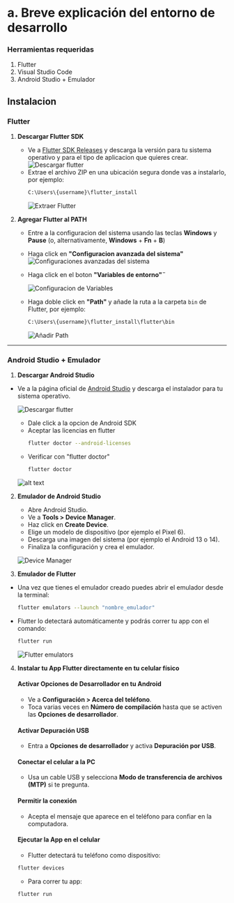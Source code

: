 # a. Breve explicación del entorno de desarrollo
### Herramientas requeridas
<ol>
    <li>Flutter</li>
    <li>Visual Studio Code </li>
    <li>Android Studio + Emulador</li>
</ol>

## Instalacion
### **Flutter**

1. **Descargar Flutter SDK**  
   - Ve a [Flutter SDK Releases](https://docs.flutter.dev/get-started/install) y descarga la versión para tu sistema operativo y para el tipo de aplicacion que quieres crear.
        ![Descargar flutter](../imgs/descargar_flutter.png)
   - Extrae el archivo ZIP en una ubicación segura donde vas a instalarlo, por ejemplo:  
     ```bash
     C:\Users\{username}\flutter_install
     ```
        ![Extraer Flutter](../imgs/extract_flutter.png)

2. **Agregar Flutter al PATH**
   - Entre a la configuracion del sistema usando las teclas **Windows** y **Pause** (o, alternativamente, **Windows** + **Fn** + **B**)
   - Haga click en **"Configuracion avanzada del sistema"**
        ![Configuraciones avanzadas del sistema](../imgs/configuracion_avanzada.png)
        
   - Haga click en el boton **"Variables de entorno"¨**

        ![Configuracion de Variables](../imgs/variables_entorno.png)
   - Haga doble click en **"Path"** y añade la ruta a la carpeta `bin` de Flutter, por ejemplo:  
     ```bash
     C:\Users\{username}\flutter_install\flutter\bin
     ```
        ![Añadir Path](../imgs/path.png)


---

### **Android Studio + Emulador**

1. **Descargar Android Studio**
- Ve a la página oficial de [Android Studio](https://developer.android.com/studio) y descarga el instalador para tu sistema operativo.

     ![Descargar flutter](../imgs//android_SDK.png)

     - Dale click a la opcion de Android SDK
     - Aceptar las licencias en flutter
          ```bash
          flutter doctor --android-licenses
          ```
     - Verificar con "flutter doctor"
          ```bash
          flutter doctor
          ```  
     ![alt text](../imgs/flutter_doctor.png)

2. **Emulador de Android Studio**

     - Abre Android Studio.
     - Ve a **Tools > Device Manager**.
     - Haz click en **Create Device**.
     - Elige un modelo de dispositivo (por ejemplo el Pixel 6).
     - Descarga una imagen del sistema (por ejemplo el Android 13 o 14).
     - Finaliza la configuración y crea el emulador.
     
     ![Device Manager](../imgs/device_manager.png)

3. **Emulador de Flutter**
- Una vez que tienes el emulador creado puedes abrir el emulador desde la terminal:
  
    ```bash
    flutter emulators --launch "nombre_emulador"
    ```

- Flutter lo detectará automáticamente y podrás correr tu app con el comando:

    ```bash
    flutter run
    ```
     ![Flutter emulators](../imgs/flutter_emulators.png)

4. **Instalar tu App Flutter directamente en tu celular físico**

     #### Activar Opciones de Desarrollador en tu Android
     - Ve a **Configuración > Acerca del teléfono**.
     - Toca varias veces en **Número de compilación** hasta que se activen las **Opciones de desarrollador**.

     #### Activar Depuración USB
     - Entra a **Opciones de desarrollador** y activa **Depuración por USB**.

     #### Conectar el celular a la PC
     - Usa un cable USB y selecciona **Modo de transferencia de archivos (MTP)** si te pregunta.

     #### Permitir la conexión
     - Acepta el mensaje que aparece en el teléfono para confiar en la computadora.

     #### Ejecutar la App en el celular
     - Flutter detectará tu teléfono como dispositivo:

     ```bash
     flutter devices
     ```

     - Para correr tu app:

     ```bash
     flutter run
     ```
